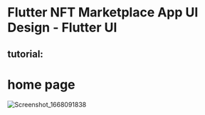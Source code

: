 # Flutter NFT Marketplace App UI Design - Flutter UI

## tutorial: 

# home page

![Screenshot_1668091838](https://user-images.githubusercontent.com/102475069/203722548-2db05c6d-3ba9-4249-b025-e3b99e6ac6d9.png)

